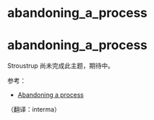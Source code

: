 # abandoning_a_process

# abandoning_a_process

Stroustrup 尚未完成此主题，期待中。

参考：

*   [Abandoning a process](http://www.open-std.org/jtc1/sc22/wg21/docs/papers/2007/n2440.htm)

（翻译：interma）